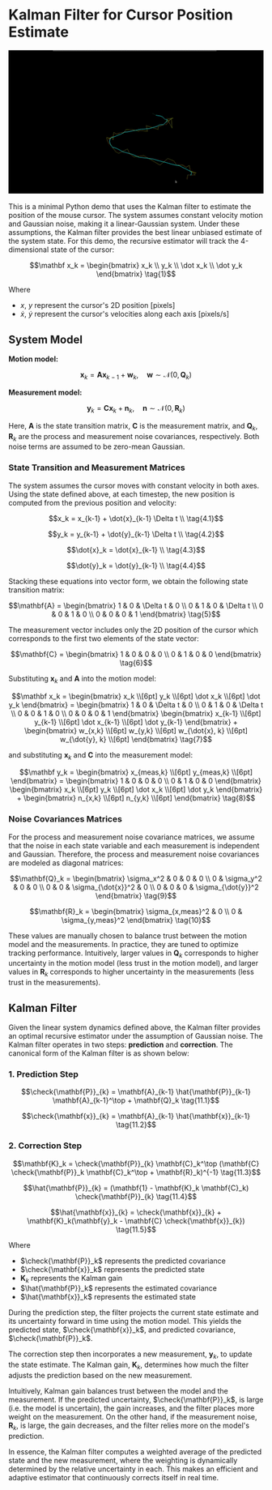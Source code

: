 # Kalman Filter for Cursor Position Estimate

![Demo](media/output.gif)

This is a minimal Python demo that uses the Kalman filter to estimate the position of the mouse cursor. The system assumes constant velocity motion and Gaussian noise, making it a linear-Gaussian system. Under these assumptions, the Kalman filter provides the best linear unbiased estimate of the system state. For this demo, the recursive estimator will track the 4-dimensional state of the cursor:

```math
\mathbf x_k = 
\begin{bmatrix}
x_k \\
y_k \\
\dot x_k \\
\dot y_k 
\end{bmatrix}
\tag{1}
```

Where
- $x$, $y$ represent the cursor's 2D position [pixels]
- $\dot x$, $\dot y$ represent the cursor's velocities along each axis [pixels/s]


## System Model

**Motion model:**

```math
\mathbf{x}_k = \mathbf{A} \mathbf{x}_{k-1} + \mathbf{w}_{k}, \quad \mathbf{w} \sim \mathcal{N}(0, \mathbf{Q}_{k})
\tag{2}
```

**Measurement model:**

```math
\mathbf{y}_k = \mathbf{C} \mathbf{x}_{k} + \mathbf{n}_{k}, \quad \mathbf{n} \sim \mathcal{N}(0, \mathbf{R}_{k})
\tag{3}
```

Here, $\mathbf{A}$ is the state transition matrix, $\mathbf{C}$ is the measurement matrix, and $\mathbf{Q}_k$, $\mathbf{R}_k$ are the process and measurement noise covariances, respectively. Both noise terms are assumed to be zero-mean Gaussian. 

### State Transition and Measurement Matrices

The system assumes the cursor moves with constant velocity in both axes. Using the state defined above, at each timestep, the new position is computed from the previous position and velocity:

```math
x_k = x_{k-1} + \dot{x}_{k-1} \Delta t \\
\tag{4.1}
```
```math
y_k = y_{k-1} + \dot{y}_{k-1} \Delta t \\
\tag{4.2}
```

```math
\dot{x}_k = \dot{x}_{k-1} \\
\tag{4.3}
```

```math
\dot{y}_k = \dot{y}_{k-1} \\
\tag{4.4}
```

Stacking these equations into vector form, we obtain the following state transition matrix:

```math
\mathbf{A} =
\begin{bmatrix}
1 & 0 & \Delta t & 0 \\
0 & 1 & 0 & \Delta t \\
0 & 0 & 1 & 0 \\
0 & 0 & 0 & 1
\end{bmatrix}
\tag{5}
```

The measurement vector includes only the 2D position of the cursor which corresponds to the first two elements of the state vector:

```math
\mathbf{C} =
\begin{bmatrix}
1 & 0 & 0 & 0 \\
0 & 1 & 0 & 0
\end{bmatrix}
\tag{6}
```

Substituting $\mathbf{x}_k$ and $\mathbf{A}$ into the motion model:


```math
\mathbf x_k = 
\begin{bmatrix}
x_k \\[6pt]
y_k \\[6pt]
\dot x_k \\[6pt]
\dot y_k 
\end{bmatrix}

= 

\begin{bmatrix}
1 & 0 & \Delta t & 0 \\
0 & 1 & 0 & \Delta t \\
0 & 0 & 1 & 0 \\
0 & 0 & 0 & 1
\end{bmatrix}

\begin{bmatrix}
x_{k-1} \\[6pt]
y_{k-1} \\[6pt]
\dot x_{k-1} \\[6pt]
\dot y_{k-1} 
\end{bmatrix}

+

\begin{bmatrix}
w_{x,k} \\[6pt]
w_{y,k} \\[6pt]
w_{\dot{x}, k} \\[6pt]
w_{\dot{y}, k} \\[6pt]
\end{bmatrix}

\tag{7}
```

and substituting $\mathbf{x}_k$ and $\mathbf{C}$ into the measurement model:

```math
\mathbf y_k = 
\begin{bmatrix}
x_{meas,k} \\[6pt]
y_{meas,k} \\[6pt]
\end{bmatrix}

= 

\begin{bmatrix}
1 & 0 & 0 & 0 \\
0 & 1 & 0 & 0
\end{bmatrix}

\begin{bmatrix}
x_k \\[6pt]
y_k \\[6pt]
\dot x_k \\[6pt]
\dot y_k 
\end{bmatrix}

+

\begin{bmatrix}
n_{x,k} \\[6pt]
n_{y,k} \\[6pt]
\end{bmatrix}

\tag{8}
```

### Noise Covariances Matrices

For the process and measurement noise covariance matrices, we assume that the noise in each state variable and each measurement is independent and Gaussian. Therefore, the process and measurement noise covariances are modeled as diagonal matrices:

```math
\mathbf{Q}_k = 
\begin{bmatrix}
\sigma_x^2 & 0 & 0 & 0 \\
0 & \sigma_y^2 & 0 & 0 \\
0 & 0 & \sigma_{\dot{x}}^2 & 0 \\
0 & 0 & 0 & \sigma_{\dot{y}}^2
\end{bmatrix} 
\tag{9}
```

```math
\mathbf{R}_k = 
\begin{bmatrix}
\sigma_{x,meas}^2 & 0  \\
0 & \sigma_{y,meas}^2 
\end{bmatrix} 
\tag{10}
```

These values are manually chosen to balance trust between the motion model and the measurements. In practice, they are tuned to optimize tracking performance. Intuitively, larger values in $\mathbf{Q}_k$ corresponds to higher uncertainty in the motion model (less trust in the motion model), and larger values in $\mathbf{R}_k$ corresponds to higher uncertainty in the measurements (less trust in the measurements).


## Kalman Filter
Given the linear system dynamics defined above, the Kalman filter provides an optimal recursive estimator under the assumption of Gaussian noise. The Kalman filter operates in two steps: **prediction** and **correction**. The canonical form of the Kalman filter is as shown below:

### **1. Prediction Step**

```math
\check{\mathbf{P}}_{k} = \mathbf{A}_{k-1} \hat{\mathbf{P}}_{k-1} \mathbf{A}_{k-1}^\top + \mathbf{Q}_k
\tag{11.1}
```

```math
\check{\mathbf{x}}_{k} = \mathbf{A}_{k-1} \hat{\mathbf{x}}_{k-1}
\tag{11.2}
```


### **2. Correction Step**

```math
\mathbf{K}_k = \check{\mathbf{P}}_{k} \mathbf{C}_k^\top (\mathbf{C} \check{\mathbf{P}}_k \mathbf{C}_k^\top + \mathbf{R}_k)^{-1}
\tag{11.3}
```

```math
\hat{\mathbf{P}}_{k} = (\mathbf{1} - \mathbf{K}_k \mathbf{C}_k) \check{\mathbf{P}}_{k}
\tag{11.4}
```

```math
\hat{\mathbf{x}}_{k} = \check{\mathbf{x}}_{k} + \mathbf{K}_k(\mathbf{y}_k - \mathbf{C} \check{\mathbf{x}}_{k})
\tag{11.5}
```

Where
- $\check{\mathbf{P}}_k$ represents the predicted covariance
- $\check{\mathbf{x}}_k$ represents the predicted state
- $\mathbf{K}_k$ represents the Kalman gain
- $\hat{\mathbf{P}}_k$ represents the estimated covariance
- $\hat{\mathbf{x}}_k$ represents the estimated state


During the prediction step, the filter projects the current state estimate and its uncertainty forward in time using the motion model. This yields the predicted state, $\check{\mathbf{x}}_k$, and predicted covariance, $\check{\mathbf{P}}_k$.

The correction step then incorporates a new measurement, $\mathbf{y}_k$, to update the state estimate. The Kalman gain, $\mathbf{K}_k$, determines how much the filter adjusts the prediction based on the new measurement.

Intuitively, Kalman gain balances trust between the model and the measurement. If the predicted uncertainty, $\check{\mathbf{P}}_k$, is large (i.e. the model is uncertain), the gain increases, and the filter places more weight on the measurement. On the other hand, if the measurement noise, $\mathbf{R}_k$, is large, the gain decreases, and the filter relies more on the model's prediction.

In essence, the Kalman filter computes a weighted average of the predicted state and the new measurement, where the weighting is dynamically determined by the relative uncertainty in each. This makes an efficient and adaptive estimator that continuously corrects itself in real time.